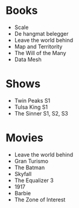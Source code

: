 # Books

- Scale
- De hangmat belegger
- Leave the world behind
- Map and Territority
- The Will of the Many
- Data Mesh

# Shows

- Twin Peaks S1
- Tulsa King S1
- The Sinner S1, S2, S3

# Movies

- Leave the world behind
- Gran Turismo
- The Batman
- Skyfall
- The Equalizer 3
- 1917
- Barbie
- The Zone of Interest
